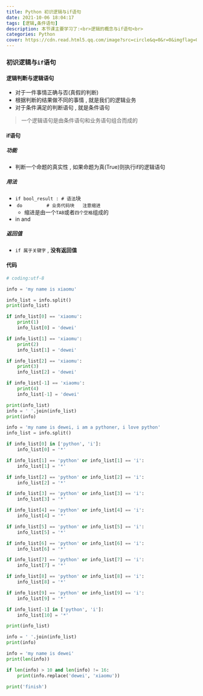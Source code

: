 ```yaml
---
title: Python 初识逻辑与if语句
date: 2021-10-06 18:04:17
tags: [逻辑,条件语句]
description: 本节课主要学习了:<br>逻辑的概念与if语句<br>
categories: Python
cover: https://cdn.read.html5.qq.com/image?src=circle&q=0&r=0&imgflag=0&cdn_cache=1800&w=0&h=0&imageUrl=https://learnonly-7.oss-cn-qingdao.aliyuncs.com/2021-10-6/5.jpg
---
```


### 初识逻辑与`if`语句

#### 逻辑判断与逻辑语句

- 对于一件事情正确与否(真假的判断)
- 根据判断的结果做不同的事情 , 就是我们的逻辑业务
- 对于条件满足的判断语句 , 就是条件语句

> 一个逻辑语句是由条件语句和业务语句组合而成的

#### if语句

##### 功能

- 判断一个命题的真实性 , 如果命题为真(True)则执行if的逻辑语句

##### 用法

- `if bool_result : # 语法`块
- ​            `do         # 业务代码块   注意缩进`
  - 缩进是由一个`TAB`或者`四个空格`组成的
- in  and

##### 返回值

- `if 属于关键字`  ,  **没有返回值**

#### 代码

```python
# coding:utf-8

info = 'my name is xiaomu'

info_list = info.split()
print(info_list)

if info_list[0] == 'xiaomu':
    print(1)
    info_list[0] = 'dewei'

if info_list[1] == 'xiaomu':
    print(2)
    info_list[1] = 'dewei'

if info_list[2] == 'xiaomu':
    print(3)
    info_list[2] = 'dewei'

if info_list[-1] == 'xiaomu':
    print(4)
    info_list[-1] = 'dewei'

print(info_list)
info = ' '.join(info_list)
print(info)

info = 'my name is dewei, i am a pythoner, i love python'
info_list = info.split()

if info_list[0] in ['python', 'i']:
    info_list[0] = '*'

if info_list[1] == 'python' or info_list[1] == 'i':
    info_list[1] = '*'

if info_list[2] == 'python' or info_list[2] == 'i':
    info_list[2] = '*'

if info_list[3] == 'python' or info_list[3] == 'i':
    info_list[3] = '*'

if info_list[4] == 'python' or info_list[4] == 'i':
    info_list[4] = '*'

if info_list[5] == 'python' or info_list[5] == 'i':
    info_list[5] = '*'

if info_list[6] == 'python' or info_list[6] == 'i':
    info_list[6] = '*'

if info_list[7] == 'python' or info_list[7] == 'i':
    info_list[7] = '*'

if info_list[8] == 'python' or info_list[8] == 'i':
    info_list[8] = '*'

if info_list[9] == 'python' or info_list[9] == 'i':
    info_list[9] = '*'

if info_list[-1] in ['python', 'i']:
    info_list[10] = '*'

print(info_list)

info = ' '.join(info_list)
print(info)

info = 'my name is dewei'
print(len(info))

if len(info) > 10 and len(info) != 16:
    print(info.replace('dewei', 'xiaomu'))

print('finish')

```
